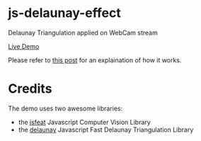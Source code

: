 js-delaunay-effect
==================

Delaunay Triangulation applied on WebCam stream

[Live Demo](http://kaizouman.github.io/js-delaunay-effect/)

Please refer to [this post](http://www.kaizou.org/2013/05/delaunay-effect-webcam/) for an 
explaination of how it works.

Credits
=======

The demo uses two awesome libraries:
* the [jsfeat](http://inspirit.github.io/jsfeat/) Javascript Computer Vision Library
* the [delaunay](https://github.com/ironwallaby/delaunay) Javascript Fast Delaunay Triangulation Library
